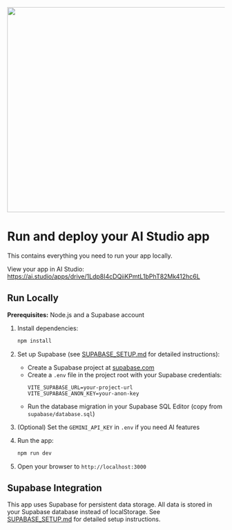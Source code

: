 <div align="center">
<img width="1200" height="475" alt="GHBanner" src="https://github.com/user-attachments/assets/0aa67016-6eaf-458a-adb2-6e31a0763ed6" />
</div>

# Run and deploy your AI Studio app

This contains everything you need to run your app locally.

View your app in AI Studio: https://ai.studio/apps/drive/1Ldp8I4cDQiiKPmtL1bPhT82Mk412hc6L

## Run Locally

**Prerequisites:**  Node.js and a Supabase account


1. Install dependencies:
   ```bash
   npm install
   ```

2. Set up Supabase (see [SUPABASE_SETUP.md](SUPABASE_SETUP.md) for detailed instructions):
   - Create a Supabase project at [supabase.com](https://supabase.com)
   - Create a `.env` file in the project root with your Supabase credentials:
     ```env
     VITE_SUPABASE_URL=your-project-url
     VITE_SUPABASE_ANON_KEY=your-anon-key
     ```
   - Run the database migration in your Supabase SQL Editor (copy from `supabase/database.sql`)

3. (Optional) Set the `GEMINI_API_KEY` in `.env` if you need AI features

4. Run the app:
   ```bash
   npm run dev
   ```

5. Open your browser to `http://localhost:3000`

## Supabase Integration

This app uses Supabase for persistent data storage. All data is stored in your Supabase database instead of localStorage. See [SUPABASE_SETUP.md](SUPABASE_SETUP.md) for detailed setup instructions.

